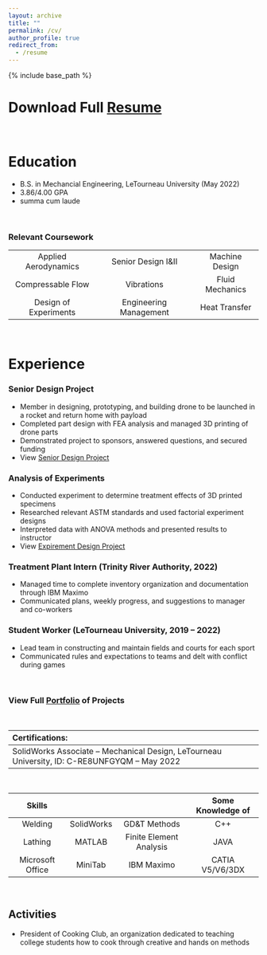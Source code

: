 ```yaml
---
layout: archive
title: ""
permalink: /cv/
author_profile: true
redirect_from:
  - /resume
---
```


{% include base_path %}


Download Full [Resume](https://camden-carroll.github.io/files/resume.pdf)
=====

<br/>
  
Education
=====
* B.S. in Mechancial Engineering, LeTourneau University (May 2022)
* 3.86/4.00 GPA
* summa cum laude

<br/> 

### Relevant Coursework
|  |  |  |
|:--------:             |:--------:              |:--------:       |
| Applied Aerodynamics  | Senior Design I&II     | Machine Design  |
| Compressable Flow     | Vibrations             | Fluid Mechanics |
| Design of Experiments | Engineering Management | Heat Transfer   |

<br/>

Experience
=====
### Senior Design Project
* Member in designing, prototyping, and building drone to be launched in a rocket and return home with payload
* Completed part design with FEA analysis and managed 3D printing of drone parts
* Demonstrated project to sponsors, answered questions, and secured funding
* View [Senior Design Project](https://camden-carroll.github.io/portfolio/seniordesign)
### Analysis of Experiments
* Conducted experiment to determine treatment effects of 3D printed specimens
* Researched relevant ASTM standards and used factorial experiment designs
* Interpreted data with ANOVA methods and presented results to instructor
* View [Expirement Design Project](https://camden-carroll.github.io/portfolio/expdesign)
### Treatment Plant Intern (Trinity River Authority, 2022)
* Managed time to complete inventory organization and documentation through IBM Maximo
* Communicated plans, weekly progress, and suggestions to manager and co-workers
### Student Worker (LeTourneau University, 2019 – 2022)
* Lead team in constructing and maintain fields and courts for each sport
* Communicated rules and expectations to teams and delt with conflict during games

<br/>

### View Full [Portfolio](https://camden-carroll.github.io/portfolio) of Projects

<br/>

|Certifications:    |
|:--------          |
|SolidWorks Associate – Mechanical Design, LeTourneau University, ID: C-RE8UNFGYQM – May 2022 |


 <br/>
 
| Skills | |                                               | Some Knowledge of |
|:--------:        |:--------:   |:--------:               |:--------:         |
| Welding          | SolidWorks  | GD&T Methods            | C++               |
| Lathing          |  MATLAB     | Finite Element Analysis |JAVA               |
| Microsoft Office | MiniTab     | IBM Maximo              | CATIA V5/V6/3DX   |

<br/>

## Activities
* President of Cooking Club, an organization dedicated to teaching college students how to cook through creative and hands on methods
 
